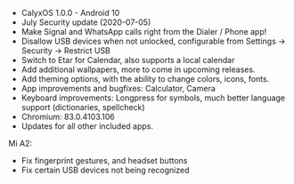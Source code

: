 * CalyxOS 1.0.0 - Android 10
* July Security update (2020-07-05)
* Make Signal and WhatsApp calls right from the Dialer / Phone app!
* Disallow USB devices when not unlocked, configurable from Settings -> Security -> Restrict USB
* Switch to Etar for Calendar, also supports a local calendar
* Add additional wallpapers, more to come in upcoming releases.
* Add theming options, with the ability to change colors, icons, fonts.
* App improvements and bugfixes: Calculator, Camera
* Keyboard improvements: Longpress for symbols, much better language support (dictionaries, spellcheck)
* Chromium: 83.0.4103.106
* Updates for all other included apps.

Mi A2:
* Fix fingerprint gestures, and headset buttons
* Fix certain USB devices not being recognized
